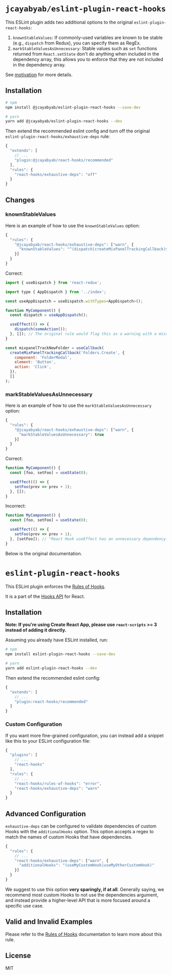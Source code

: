# `jcayabyab/eslint-plugin-react-hooks`

This ESLint plugin adds two additional options to the original `eslint-plugin-react-hooks`:
1. `knownStableValues`: If commonly-used variables are known to be stable (e.g., `dispatch` from Redux), you can specify them as RegEx.
2. `markStableValuesAsUnnecessary`: Stable values such as `set` functions returned from `React.setState` don't do anything when included in the dependency array, this allows you to enforce that they are not included in the dependency array.

See [motivation](./MOTIVATION.md) for more details.

## Installation

```sh
# npm
npm install @jcayabyab/eslint-plugin-react-hooks --save-dev

# yarn
yarn add @jcayabyab/eslint-plugin-react-hooks --dev
```

Then extend the recommended eslint config and turn off the original `eslint-plugin-react-hooks/exhaustive-deps` rule:

```js
{
  "extends": [
    // ...
    "plugin:@jcayabyab/react-hooks/recommended"
  ],
  "rules": {
    "react-hooks/exhaustive-deps": "off"
  }
}
```

## Changes

### knownStableValues

Here is an example of how to use the `knownStableValues` option:

```js
{
  "rules": {
    "@jcayabyab/react-hooks/exhaustive-deps": ["warn", {
      "knownStableValues": "^(dispatch|createMixPanelTrackingCallback)$"
    }]
  }
}
```

Correct:

```js
import { useDispatch } from 'react-redux';

import type { AppDispatch } from '../index';

const useAppDispatch = useDispatch.withTypes<AppDispatch>();

function MyComponent() {
  const dispatch = useAppDispatch();

  useEffect(() => {
    dispatch(someAction());
  }, []); // The original rule would flag this as a warning with a missing dependency
}
```

```js
const mixpanelTrackNewFolder = useCallback(
  createMixPanelTrackingCallback('Folders.Create', {
    component: 'FolderModal',
    element: 'Button',
    action: 'Click',
  }),
  []
);
```

### markStableValuesAsUnnecessary

Here is an example of how to use the `markStableValuesAsUnnecessary` option:

```js
{
  "rules": {
    "@jcayabyab/react-hooks/exhaustive-deps": ["warn", {
      "markStableValuesAsUnnecessary": true
    }]
  }
}
```

Correct:

```js
function MyComponent() {
  const [foo, setFoo] = useState(0);

  useEffect(() => {
    setFoo(prev => prev + 1);
  }, []);
}
```

Incorrect:

```js
function MyComponent() {
  const [foo, setFoo] = useState(0);

  useEffect(() => {
    setFoo(prev => prev + 1);
  }, [setFoo]); // "React Hook useEffect has an unnecessary dependency: 'setFoo'. Either exclude it or remove the dependency array."
}
```

Below is the original documentation.

# `eslint-plugin-react-hooks`

This ESLint plugin enforces the [Rules of Hooks](https://react.dev/reference/rules/rules-of-hooks).

It is a part of the [Hooks API](https://react.dev/reference/react/hooks) for React.

## Installation

**Note: If you're using Create React App, please use `react-scripts` >= 3 instead of adding it directly.**

Assuming you already have ESLint installed, run:

```sh
# npm
npm install eslint-plugin-react-hooks --save-dev

# yarn
yarn add eslint-plugin-react-hooks --dev
```

Then extend the recommended eslint config:

```js
{
  "extends": [
    // ...
    "plugin:react-hooks/recommended"
  ]
}
```

### Custom Configuration

If you want more fine-grained configuration, you can instead add a snippet like this to your ESLint configuration file:

```js
{
  "plugins": [
    // ...
    "react-hooks"
  ],
  "rules": {
    // ...
    "react-hooks/rules-of-hooks": "error",
    "react-hooks/exhaustive-deps": "warn"
  }
}
```


## Advanced Configuration

`exhaustive-deps` can be configured to validate dependencies of custom Hooks with the `additionalHooks` option.
This option accepts a regex to match the names of custom Hooks that have dependencies.

```js
{
  "rules": {
    // ...
    "react-hooks/exhaustive-deps": ["warn", {
      "additionalHooks": "(useMyCustomHook|useMyOtherCustomHook)"
    }]
  }
}
```

We suggest to use this option **very sparingly, if at all**. Generally saying, we recommend most custom Hooks to not use the dependencies argument, and instead provide a higher-level API that is more focused around a specific use case.

## Valid and Invalid Examples

Please refer to the [Rules of Hooks](https://react.dev/reference/rules/rules-of-hooks) documentation to learn more about this rule.

## License

MIT
